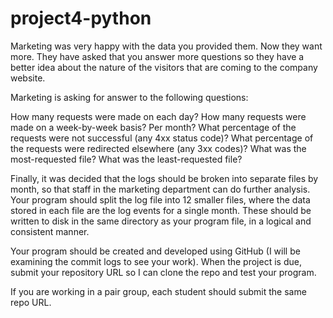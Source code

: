 # project4-python
Marketing was very happy with the data you provided them. Now they want more. They have asked that you answer more questions  so they have a better idea about the nature of the visitors that are coming to the company website.

Marketing is asking for answer to the following questions:

How many requests were made on each day? 
How many requests were made on a week-by-week basis? Per month?
What percentage of the requests were not successful (any 4xx status code)?
What percentage of the requests were redirected elsewhere (any 3xx codes)?
What was the most-requested file?
What was the least-requested file?

Finally, it was decided that the logs should be broken into separate files by month, so that staff in the marketing department can do further analysis. Your program should split the log file into 12 smaller files, where the data stored in each file are the log events for a single month. These should be written to disk in the same directory as your program file, in a logical and consistent manner.

Your program should be created and developed using GitHub (I will be examining the commit logs to see your work). When the project is due, submit your repository URL so I can clone the repo and test your program.  

If you are working in a pair group, each student should submit the same repo URL.

